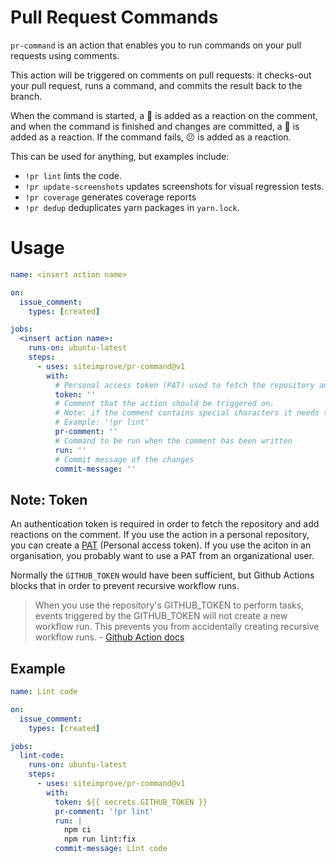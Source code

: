 # Pull Request Commands

`pr-command` is an action that enables you to run commands on your pull requests using comments.

This action will be triggered on comments on pull requests: it checks-out your pull request, runs a command, and commits the result back to the branch.

When the command is started, a 🚀 is added as a reaction on the comment, and when the command is finished and changes are committed, a 🎉 is added as a reaction. If the command fails, 😕 is added as a reaction.

This can be used for anything, but examples include:
- `!pr lint` lints the code.
- `!pr update-screenshots` updates screenshots for visual regression tests.
- `!pr coverage` generates coverage reports
- `!pr dedup` deduplicates yarn packages in `yarn.lock`.

# Usage
<!-- start usage -->
```yaml
name: <insert action name>

on:
  issue_comment:
    types: [created]

jobs:
  <insert action name>:
    runs-on: ubuntu-latest
    steps:
      - uses: siteimprove/pr-command@v1
        with:
          # Personal access token (PAT) used to fetch the repository and add reaction on comment (See note about token)
          token: ''
          # Comment that the action should be triggered on.
          # Note: if the comment contains special characters it needs to be wrapped as a string ''
          # Example: '!pr lint'
          pr-comment: ''
          # Command to be run when the comment has been written
          run: ''
          # Commit message of the changes
          commit-message: ''
```
<!-- end usage -->

## Note: Token
An authentication token is required in order to fetch the repository and add reactions on the comment.
If you use the action in a personal repository, you can create a [PAT](https://github.com/settings/tokens) (Personal access token).
If you use the aciton in an organisation, you probably want to use a PAT from an organizational user.

Normally the `GITHUB_TOKEN` would have been sufficient, but Github Actions blocks that in order to prevent recursive workflow runs.

> When you use the repository's GITHUB_TOKEN to perform tasks, events triggered by the GITHUB_TOKEN will not create a new workflow run. This prevents you from accidentally creating recursive workflow runs. - [Github Action docs](https://docs.github.com/en/enterprise-server@3.0/actions/security-guides/automatic-token-authentication#using-the-github_token-in-a-workflow)


## Example
```yaml
name: Lint code

on:
  issue_comment:
    types: [created]

jobs:
  lint-code:
    runs-on: ubuntu-latest
    steps:
      - uses: siteimprove/pr-command@v1
        with:
          token: ${{ secrets.GITHUB_TOKEN }}
          pr-comment: '!pr lint'
          run: |
            npm ci
            npm run lint:fix
          commit-message: Lint code
```
